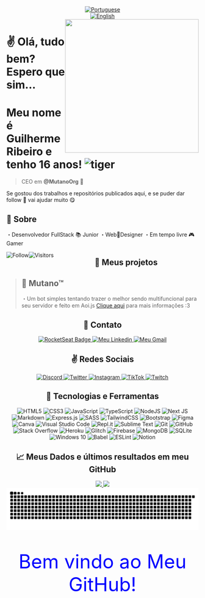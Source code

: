 <div align="center">
    <a href="https://github.com/gr-rib/gr-rib/blob/main/README.pt.md" alt="Português">
        <img alt="Portuguese" src="https://img.shields.io/static/v1?style=for-the-badge&label=Ling&message=Portugues&color=555555">
    </a>
</div>
<div align="center">
    <a href="https://github.com/gr-rib/" alt="English">
        <img alt="English" src="https://img.shields.io/static/v1?style=for-the-badge&label=Translate%20for&message=English&color=555555">
    </a>
</div>

<img align="right" src="https://user-images.githubusercontent.com/61317250/127886709-f76743c3-6258-4f05-a7b3-4996493ef0ee.png" style="width:350px; height:350px; border: 50px; max-width:100%;">

# ✌ Olá, tudo bem? Espero que sim...  
# Meu nome é Guilherme Ribeiro e tenho 16 anos! ![tiger](https://user-images.githubusercontent.com/61317250/127888141-a992594a-6005-4856-9dd0-3127eba7e73d.gif)

> CEO em **@MutanoOrg** 🐯

Se gostou dos trabalhos e repositórios publicados aqui, e se puder dar follow 🌟 vai ajudar muito 😋

## 🤔 Sobre
・Desenvolvedor FullStack 📚 Junior
・Web🎨Designer
・Em tempo livre 🎮Gamer
<p align="left">
    <div align="center">
        <a href="https://github.com/guihrib?tab=followers">
            <img align="left" alt="Follow" src="https://img.shields.io/github/followers/guihrib?style=flat&amp;logo=github&amp;label=Followers&amp;color=2D76BF">
            <img align="left" alt="Visitors" src="https://komarev.com/ghpvc/?username=guihrib">
        </a>
    </div>
</p>

<h2 align="center">🤔 Meus projetos</h2>

> ## 🐯 Mutano™
> ・Um bot simples tentando trazer o melhor sendo multifuncional para seu servidor e feito em Aoi.js
> [Clique aqui](https://github.com/MutanoOrg) para mais informações :3

<div align="center">
    <h2>👤 Contato</h2>
</div>
<p align="center">
    <a href="https://app.rocketseat.com.br/me/guilhermedsribeiro">
        <img alt="RocketSeat Badge" src="https://img.shields.io/badge/-Guilherme%20Ribeiro-6633cc?style=flat-square&amp;logo=Polymer-Project&label=Rockeatseat&message=Guilherme%20Ribeiro&logoColor=white&color=9E938E">
    </a>
    <a href="https://www.linkedin.com/in/guilhermedsribeiro/">
        <img alt="Meu Linkedin" src="https://img.shields.io/static/v1?style=flat-square&logo=linkedin&label=Linkedin&message=guilhermedsribeiro&color=D7D2D0">
    </a>
    <a href="mailto:guiguiribeiro.2020@gmail.com">
        <img alt="Meu Gmail" src="https://img.shields.io/static/v1?style=flat-square&logo=gmail&label=Gmail&message=guiguiribeiro.2020@gmail.com&color=9E938E">
    </a>
</p>

<div align="center">
    <h2>✌ Redes Sociais</h2>
</div>
<p align="center">
    <a href="https://discord.com/users/852616816240885760">
        <img alt="Discord" src="https://img.shields.io/badge/gr.rib%237747-%237289DA.svg?style=for-the-badge&logo=discord&logoColor=white"/>
    </a>
    <a href="https://twitter.com/guihdsribeiro">
        <img alt="Twitter" src="https://img.shields.io/badge/guihdsribeiro-%231DA1F2.svg?style=for-the-badge&logo=Twitter&logoColor=white"/>
    </a>
    <a href="https://www.instagram.com/guih.rib/">
        <img alt="Instagram" src="https://img.shields.io/badge/guih.rib-%23E4405F.svg?style=for-the-badge&logo=Instagram&logoColor=white"/>
    </a>
    <a href="https://www.tiktok.com/@guihrib">
        <img alt="TikTok" src="https://img.shields.io/badge/@guihrib-%23000000.svg?style=for-the-badge&logo=TikTok&logoColor=white"/>
    </a>
    <a href="https://www.twitch.tv/gr_rib">
        <img alt="Twitch" src="https://img.shields.io/badge/gr_rib-%239146FF.svg?style=for-the-badge&logo=Twitch&logoColor=white"/>
    </a>
</p>

<div align="center">
    <h2>📑 Tecnologias e Ferramentas</h2>
    <p align="center">
        <img alt="HTML5" src="https://img.shields.io/badge/html5-%23E34F26.svg?style=for-the-badge&logo=html5&logoColor=white"/>
        <img alt="CSS3" src="https://img.shields.io/badge/css3-%231572B6.svg?style=for-the-badge&logo=css3&logoColor=white"/>
        <img alt="JavaScript" src="https://img.shields.io/badge/javascript-%23323330.svg?style=for-the-badge&logo=javascript&logoColor=%23F7DF1E"/>
        <img alt="TypeScript" src="https://img.shields.io/badge/typescript-%23007ACC.svg?style=for-the-badge&logo=typescript&logoColor=white"/>
        <img alt="NodeJS" src="https://img.shields.io/badge/node.js-%2343853D.svg?style=for-the-badge&logo=node-dot-js&logoColor=white"/>
        <img alt="Next JS" src="https://img.shields.io/badge/nextjs-%23000000.svg?style=for-the-badge&logo=next.js&logoColor=white"/>
        <img alt="Markdown" src="https://img.shields.io/badge/markdown-%23000000.svg?style=for-the-badge&logo=markdown&logoColor=white"/>
        <img alt="Express.js" src="https://img.shields.io/badge/express.js-%23404d59.svg?style=for-the-badge&logo=express&logoColor=%2361DAFB"/>
        <img alt="SASS" src="https://img.shields.io/badge/SASS-hotpink.svg?style=for-the-badge&logo=SASS&logoColor=white"/>
        <img alt="TailwindCSS" src="https://img.shields.io/badge/tailwindcss-%2338B2AC.svg?style=for-the-badge&logo=tailwind-css&logoColor=white"/>
        <img alt="Bootstrap" src="https://img.shields.io/badge/bootstrap-%23563D7C.svg?style=for-the-badge&logo=bootstrap&logoColor=white"/>
        <img alt="Figma" src="https://img.shields.io/badge/figma-%23F24E1E.svg?style=for-the-badge&logo=figma&logoColor=white"/>
        <img alt="Canva" src="https://img.shields.io/badge/Canva-%2300C4CC.svg?style=for-the-badge&logo=Canva&logoColor=white"/>
        <img alt="Visual Studio Code" src="https://img.shields.io/badge/VisualStudioCode-0078d7.svg?style=for-the-badge&logo=visual-studio-code&logoColor=white"/>
        <img alt="Repl.it" src="https://img.shields.io/badge/Repl.it-%230D101E.svg?style=for-the-badge&logo=Repl.it&logoColor=white"/>
        <img alt="Sublime Text" src="https://img.shields.io/badge/sublime_text-%23575757.svg?style=for-the-badge&logo=sublime-text&logoColor=important"/>
        <img alt="Git" src="https://img.shields.io/badge/git-%23F05033.svg?style=for-the-badge&logo=git&logoColor=white"/>
        <img alt="GitHub" src="https://img.shields.io/badge/github-%23121011.svg?style=for-the-badge&logo=github&logoColor=white"/>
        <img alt="Stack Overflow" src="https://img.shields.io/badge/-Stackoverflow-FE7A16?style=for-the-badge&logo=stack-overflow&logoColor=white"/>
        <img alt="Heroku" src="https://img.shields.io/badge/heroku-%23430098.svg?style=for-the-badge&logo=heroku&logoColor=white"/>
        <img alt="Glitch" src="https://img.shields.io/badge/glitch-%233333FF.svg?style=for-the-badge&logo=glitch&logoColor=white"/>
        <img alt="Firebase" src="https://img.shields.io/badge/firebase-%23039BE5.svg?style=for-the-badge&logo=firebase"/>
        <img alt="MongoDB" src ="https://img.shields.io/badge/MongoDB-%234ea94b.svg?style=for-the-badge&logo=mongodb&logoColor=white"/>
        <img alt="SQLite" src ="https://img.shields.io/badge/sqlite-%2307405e.svg?style=for-the-badge&logo=sqlite&logoColor=white"/>
        <img alt="Windows 10" src="https://img.shields.io/badge/Windows-0078D6?style=for-the-badge&logo=windows&logoColor=white" />
        <img alt="Babel" src="https://img.shields.io/badge/Babel-F9DC3e?style=for-the-badge&logo=babel&logoColor=black" />
        <img alt="ESLint" src="https://img.shields.io/badge/ESLint-4B3263?style=for-the-badge&logo=eslint&logoColor=white" />
        <img alt="Notion" src="https://img.shields.io/badge/Notion-%23000000.svg?style=for-the-badge&logo=notion&logoColor=white"/>
    </p>
</div>

<div align="center">
    <h2>📈 Meus Dados e últimos resultados em meu GitHub</h2>
</div>

<div align="center">
  <a href="https://github.com/guihrib/">
    <img height="180em" src="https://github-readme-stats.vercel.app/api?username=guihrib&show_icons=true&theme=react&line_height=27&title_color=fffff1&bg_color=DEG,9E938E,D7D2D0" style="max-width:100%;">
    <img height="180em" src="https://github-readme-stats.vercel.app/api/top-langs/?username=guihrib&layout=compact&langs_count=7&show_icons=true&theme=react&line_height=27&title_color=fffff1&bg_color=DEG,9E938E,D7D2D0" style="max-width:100%;">
  </a>
</div>

<div align="center">
  <a href="https://github.com/guihrib/">
    <img alt="Snake Commit" src="https://github.com/guihrib/guihrib/blob/output/github-contribution-grid-snake.svg" />
  </a>
</div>

<div align="center">
    <p style="color: blue; font-size: 50px;">Bem vindo ao Meu GitHub!</p>
<div>
